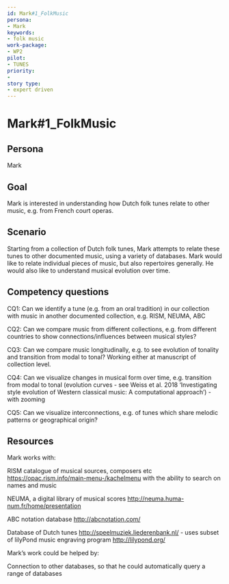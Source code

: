 ```yaml
---
id: Mark#1_FolkMusic
persona: 
- Mark
keywords: 
- folk music
work-package:
- WP2
pilot:
- TUNES
priority:
- 
story type:
- expert driven
---
```



# Mark#1_FolkMusic

## Persona

Mark

## Goal

Mark is interested in understanding how Dutch folk tunes relate to other music, e.g. from French court operas.

## Scenario

Starting from a collection of Dutch folk tunes, Mark attempts to relate these tunes to other documented music, using a variety of databases.  Mark would like to relate individual pieces of music, but also repertoires generally.  He would also like to understand musical evolution over time.

## Competency questions

CQ1: Can we identify a tune (e.g. from an oral tradition) in our collection with music in another documented collection, e.g. RISM, NEUMA, ABC

CQ2: Can we compare music from different collections, e.g. from different countries to show connections/influences between musical styles?

CQ3: Can we compare music longitudinally, e.g. to see evolution of tonality and transition from modal to tonal?  Working either at manuscript of collection level.

CQ4: Can we visualize changes in musical form over time, e.g. transition from modal to tonal (evolution curves - see Weiss et al. 2018 ‘Investigating style evolution of Western classical music: A computational approach’) - with zooming

CQ5: Can we visualize interconnections, e.g. of tunes which share melodic patterns or geographical origin?


## Resources

Mark works with:

RISM catalogue of musical sources, composers etc https://opac.rism.info/main-menu-/kachelmenu with the ability to search on names and music

NEUMA, a digital library of musical scores http://neuma.huma-num.fr/home/presentation 

ABC notation database http://abcnotation.com/ 

Database of Dutch tunes http://speelmuziek.liederenbank.nl/ - uses subset of lilyPond music engraving program http://lilypond.org/ 

Mark’s work could be helped by:

Connection to other databases, so that he could automatically query a range of databases
